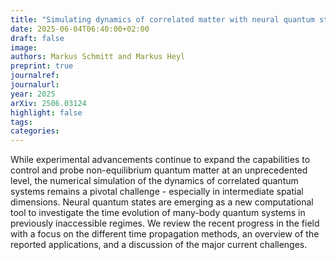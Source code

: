 ```yaml
---
title: "Simulating dynamics of correlated matter with neural quantum states"
date: 2025-06-04T06:40:00+02:00
draft: false
image: 
authors: Markus Schmitt and Markus Heyl
preprint: true
journalref:
journalurl:
year: 2025
arXiv: 2506.03124 
highlight: false
tags:
categories:
---
```


While experimental advancements continue to expand the capabilities to control and probe non-equilibrium quantum matter at an unprecedented level, the numerical simulation of the dynamics of correlated quantum systems remains a pivotal challenge - especially in intermediate spatial dimensions. Neural quantum states are emerging as a new computational tool to investigate the time evolution of many-body quantum systems in previously inaccessible regimes. We review the recent progress in the field with a focus on the different time propagation methods, an overview of the reported applications, and a discussion of the major current challenges.
